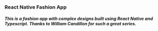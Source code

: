 ### React Native Fashion App

##### This is a fashion app with complex designs built using React Native and Typescript. Thanks to William Candillon for such a great series.
